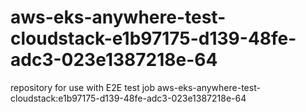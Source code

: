# aws-eks-anywhere-test-cloudstack-e1b97175-d139-48fe-adc3-023e1387218e-64
repository for use with E2E test job aws-eks-anywhere-test-cloudstack:e1b97175-d139-48fe-adc3-023e1387218e-64
